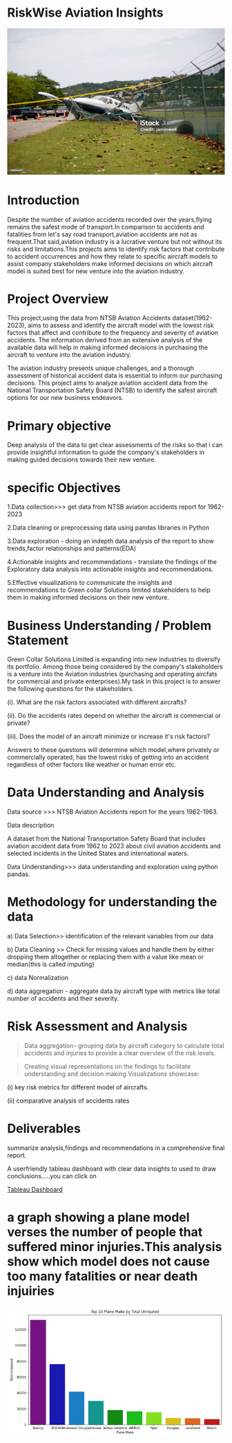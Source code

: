 # RiskWise Aviation Insights

![image](https://github.com/Liliankaburo/dsc-phase-1-project-v3/blob/5a8d9c676699a5f2a0c55c119d479c13cb0a9f85/istockphoto-156834627-1024x1024.jpg)


# Introduction

Despite the number of aviation accidents recorded over the years,flying remains the safest mode of transport.In comparison to accidents and fatalities from let's say road transport,aviation accidents are not as frequent.That said,aviation industry is a lucrative venture but not without its risks and limitations.This projects aims to identify risk factors that contribute to accident occurrences and how they relate to specific aircraft models to assist company stakeholders make informed decisions on which aircraft model is suited best for new venture into the aviation industry.

# Project Overview

This project,using the data from NTSB Aviation Accidents dataset(1962-2023), aims to assess and identify the aircraft model with the lowest risk factors that affect and contribute to the frequency and severity of aviation accidents. The information derived from an extensive analysis of the available data will help in making informed decisions in purchasing the aircraft to venture into the aviation industry.

The aviation industry presents unique challenges, and a thorough assessment of historical accident data is essential to inform our purchasing decisions. This project aims to analyze aviation accident data from the National Transportation Safety Board (NTSB) to identify the safest aircraft options for our new business endeavors.

# Primary objective
Deep analysis of the data to get clear assessments of the risks so that i can provide insightful information to guide the company's stakeholders in making guided decisions towards their new venture.

# specific Objectives

1.Data collection>>> get data from NTSB aviation accidents report for 1962-2023

2.Data cleaning or preprocessing data using pandas libraries in Python

3.Data exploration - doing an indepth data analysis of the report to show trends,factor relationships and patterns(EDA)

4.Actionable insights and recommendations - translate the findings of the Exploratory data analysis into actionable insights and recommendations.

5.Effective visualizations to communicate the insights and recommendations to Green collar Solutions limited stakeholders to help them in making informed decisions on their new venture.


# Business Understanding / Problem Statement

Green Collar Solutions Limited is expanding into new industries to diversify its portfolio. Among those being considered by the company's stakeholders is a venture into the Aviation industries (purchasing and operating aircfats for commercial and private enterprises).My task in this project is to answer the following questions for the stakeholders.

(i). What are the risk factors associated with different aircrafts?


(ii). Do the accidents rates depend on whether the aircraft is commercial or private?


(iii). Does the model of an aircraft minimize or increase it's risk factors?


Answers to these questions will determine which model,where privately or commercially operated, has the lowest risks of getting into an accident regardless of other factors like weather or human error etc.


# Data Understanding and Analysis

Data source >>> NTSB Aviation Accidents report for the years 1962-1963.


Data description  

A dataset from the National Transportation Safety Board that includes aviation accident data from 1962 to 2023 about civil aviation accidents and selected incidents in the United States and international waters.

Data Understanding>>> data understanding and exploration using python pandas.


# Methodology for understanding the data

a) Data Selection>> identification of the relevant variables from our data

b) Data Cleaning >> Check for missing values and handle them by either dropping them altogether or replacing them with a value like mean or median(this is called imputing)

c) data Normalization

d) data aggregation - aggregate data by aircraft type with metrics like total number of accidents and their severity.


# Risk Assessment and Analysis

>Data aggregation- grouping data by aircraft category to calculate total accidents and injuries to provide a clear overview of the risk levels.

>Creating visual representations on the findings to facilitate understanding and decision making.Visualizations showcase:


(i) key risk metrics for different model of aircrafts.

(ii) comparative analysis of accidents rates

# Deliverables

summarize analysis,findings and recommendations in a comprehensive final report.

A userfriendly tableau dashboard with clear data insights to used to draw conclusions.....you can click on

[Tableau Dashboard](https://public.tableau.com/app/profile/lilian.kaburo/viz/LILIANSWORK/Dashboard1?publish=yes)




# a graph showing a plane model verses the number of people that suffered minor injuries.This analysis show which model does not cause too many fatalities or near death injuiries

![Alt_img](https://github.com/Liliankaburo/dsc-phase-1-project-v3/blob/dfc2a1bcf4a31222c280d5e027578098616fb5f0/plot4.png)






                 







